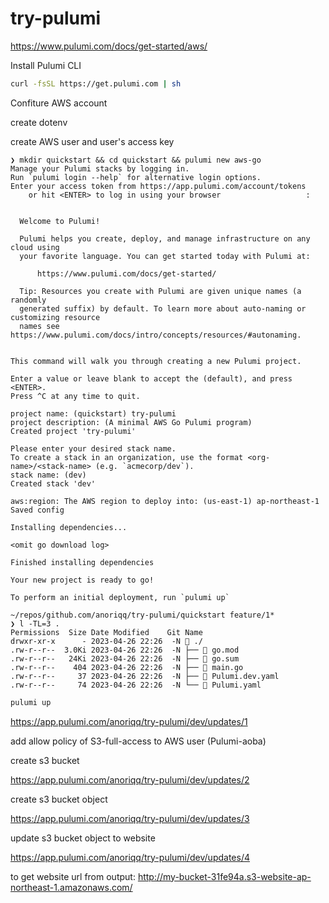 # try-pulumi

https://www.pulumi.com/docs/get-started/aws/

Install Pulumi CLI

```sh
curl -fsSL https://get.pulumi.com | sh
```

Confiture AWS account

create dotenv

create AWS user and user's access key

```
❯ mkdir quickstart && cd quickstart && pulumi new aws-go
Manage your Pulumi stacks by logging in.
Run `pulumi login --help` for alternative login options.
Enter your access token from https://app.pulumi.com/account/tokens
    or hit <ENTER> to log in using your browser                   :


  Welcome to Pulumi!

  Pulumi helps you create, deploy, and manage infrastructure on any cloud using
  your favorite language. You can get started today with Pulumi at:

      https://www.pulumi.com/docs/get-started/

  Tip: Resources you create with Pulumi are given unique names (a randomly
  generated suffix) by default. To learn more about auto-naming or customizing resource
  names see https://www.pulumi.com/docs/intro/concepts/resources/#autonaming.


This command will walk you through creating a new Pulumi project.

Enter a value or leave blank to accept the (default), and press <ENTER>.
Press ^C at any time to quit.

project name: (quickstart) try-pulumi
project description: (A minimal AWS Go Pulumi program)
Created project 'try-pulumi'

Please enter your desired stack name.
To create a stack in an organization, use the format <org-name>/<stack-name> (e.g. `acmecorp/dev`).
stack name: (dev)
Created stack 'dev'

aws:region: The AWS region to deploy into: (us-east-1) ap-northeast-1
Saved config

Installing dependencies...

<omit go download log>

Finished installing dependencies

Your new project is ready to go!

To perform an initial deployment, run `pulumi up`
```

```
~/repos/github.com/anoriqq/try-pulumi/quickstart feature/1*
❯ l -TL=3 .
Permissions  Size Date Modified    Git Name
drwxr-xr-x      - 2023-04-26 22:26  -N  ./
.rw-r--r--  3.0Ki 2023-04-26 22:26  -N ├──  go.mod
.rw-r--r--   24Ki 2023-04-26 22:26  -N ├──  go.sum
.rw-r--r--    404 2023-04-26 22:26  -N ├──  main.go
.rw-r--r--     37 2023-04-26 22:26  -N ├──  Pulumi.dev.yaml
.rw-r--r--     74 2023-04-26 22:26  -N └──  Pulumi.yaml
```

```sh
pulumi up
```

https://app.pulumi.com/anoriqq/try-pulumi/dev/updates/1

add allow policy of S3-full-access to AWS user (Pulumi-aoba)

create s3 bucket

https://app.pulumi.com/anoriqq/try-pulumi/dev/updates/2

create s3 bucket object

https://app.pulumi.com/anoriqq/try-pulumi/dev/updates/3

update s3 bucket object to website

https://app.pulumi.com/anoriqq/try-pulumi/dev/updates/4

to get website url from output: http://my-bucket-31fe94a.s3-website-ap-northeast-1.amazonaws.com/
